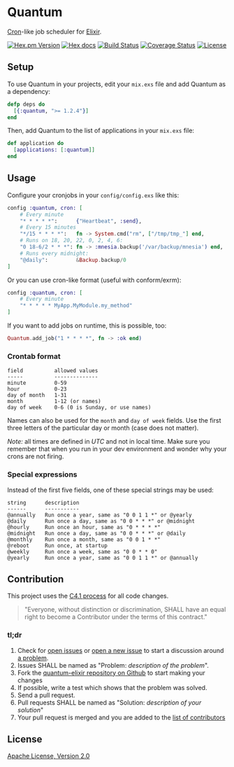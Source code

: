 # Quantum

[Cron](https://en.wikipedia.org/wiki/Cron)-like job scheduler for [Elixir](http://elixir-lang.org/).

[![Hex.pm Version](http://img.shields.io/hexpm/v/quantum.svg)](https://hex.pm/packages/quantum)
[![Hex docs](http://img.shields.io/badge/hex.pm-docs-green.svg?style=flat)](https://hexdocs.pm/quantum)
[![Build Status](https://travis-ci.org/c-rack/quantum-elixir.png?branch=master)](https://travis-ci.org/c-rack/quantum-elixir)
[![Coverage Status](https://coveralls.io/repos/c-rack/quantum-elixir/badge.svg?branch=master)](https://coveralls.io/r/c-rack/quantum-elixir?branch=master)
[![License](https://img.shields.io/badge/license-Apache-brightgreen.svg?style=flat)](http://www.apache.org/licenses/LICENSE-2.0)

## Setup

To use Quantum in your projects, edit your `mix.exs` file and add Quantum as a dependency:

```elixir
defp deps do
  [{:quantum, ">= 1.2.4"}]
end
```

Then, add Quantum to the list of applications in your `mix.exs` file:

```elixir
def application do
  [applications: [:quantum]]
end
```

## Usage

Configure your cronjobs in your `config/config.exs` like this:

```elixir
config :quantum, cron: [
    # Every minute
    "* * * * *":      {"Heartbeat", :send},
    # Every 15 minutes
    "*/15 * * * *":   fn -> System.cmd("rm", ["/tmp/tmp_"] end,
    # Runs on 18, 20, 22, 0, 2, 4, 6:
    "0 18-6/2 * * *": fn -> :mnesia.backup('/var/backup/mnesia') end,
    # Runs every midnight:
    "@daily":         &Backup.backup/0
]
```

Or you can use cron-like format (useful with conform/exrm):
```elixir
config :quantum, cron: [
    # Every minute
    "* * * * * MyApp.MyModule.my_method"
]
```

If you want to add jobs on runtime, this is possible, too:

```elixir
Quantum.add_job("1 * * * *", fn -> :ok end)
```

### Crontab format

    field          allowed values
    -----          --------------
    minute         0-59
    hour           0-23
    day of month   1-31
    month          1-12 (or names)
    day of week    0-6 (0 is Sunday, or use names)

Names can also be used for the `month` and `day of week` fields.
Use the first three letters of the particular day or month (case does not matter).

*Note:* all times are defined in _UTC_ and not in local time. Make sure you
remember that when you run in your dev environment and wonder why your
crons are not firing.

### Special expressions

Instead of the first five fields, one of these special strings may be used:

    string      description
    ------      -----------
    @annually   Run once a year, same as "0 0 1 1 *" or @yearly
    @daily      Run once a day, same as "0 0 * * *" or @midnight
    @hourly     Run once an hour, same as "0 * * * *"
    @midnight   Run once a day, same as "0 0 * * *" or @daily
    @monthly    Run once a month, same as "0 0 1 * *"
    @reboot     Run once, at startup
    @weekly     Run once a week, same as "0 0 * * 0"
    @yearly     Run once a year, same as "0 0 1 1 *" or @annually

## Contribution

This project uses the [C4.1 process](http://rfc.zeromq.org/spec:22) for all code changes.

> "Everyone, without distinction or discrimination, SHALL have an equal right to become a Contributor under the
terms of this contract."

### tl;dr

1. Check for [open issues](https://github.com/c-rack/quantum-elixir/issues) or [open a new issue](https://github.com/c-rack/quantum-elixir/issues/new) to start a discussion around [a problem](https://www.youtube.com/watch?v=_QF9sFJGJuc).
2. Issues SHALL be named as "Problem: _description of the problem_".
3. Fork the [quantum-elixir repository on Github](https://github.com/c-rack/quantum-elixir) to start making your changes
4. If possible, write a test which shows that the problem was solved.
5. Send a pull request.
6. Pull requests SHALL be named as "Solution: _description of your solution_"
7. Your pull request is merged and you are added to the [list of contributors](https://github.com/c-rack/quantum-elixir/graphs/contributors)

## License

[Apache License, Version 2.0](http://www.apache.org/licenses/LICENSE-2.0)
